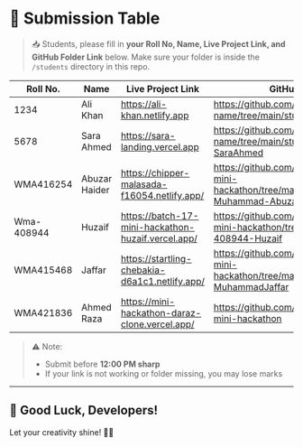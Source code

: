 # 📌 Submission Table

> 📥 Students, please fill in **your Roll No, Name, Live Project Link, and GitHub Folder Link** below. Make sure your folder is inside the `/students` directory in this repo.

| Roll No. | Name         | Live Project Link                       | GitHub Folder Link                                                  | Linkedin Link                     |
|----------|--------------|-----------------------------------------|----------------------------------------------------------------------|--------------------------------|
| 1234     | Ali Khan     | https://ali-khan.netlify.app            | https://github.com/your-org/repo-name/tree/main/students/roll1234-AliKhan | https://linkedin.com/in/alikhan |
| 5678     | Sara Ahmed   | https://sara-landing.vercel.app         | https://github.com/your-org/repo-name/tree/main/students/roll5678-SaraAhmed | https://linkedin.com/in/saraahmed |
| WMA416254 | Abuzar Haider | https://chipper-malasada-f16054.netlify.app/   | https://github.com/Abuzarh88/batch-17-mini-hackathon/tree/main/students/wma416254-Muhammad-Abuzar-Haider |  |
| Wma-408944  | Huzaif  |  https://batch-17-mini-hackathon-huzaif.vercel.app/   | https://github.com/huzaif2006/batch-17-mini-hackathon/tree/main/students/WMA-408944-Huzaif    |     https://www.linkedin.com/feed/update/urn:li:activity:7355303717132263424/    |
| WMA415468         | Jaffar             | https://startling-chebakia-d6a1c1.netlify.app/| https://github.com/jaffar-dev/batch-17-mini-hackathon/tree/main/students/wma415468-MuhammadJaffar | https://www.linkedin.com/posts/muhammad-jaffar-002a8b232_hey-i-have-cloned-darazpk-in-hackathon-activity-7355303321433169920-H0eD?utm_source=share&utm_medium=member_desktop&rcm=ACoAADouKkIBf7aDv3cesc5Bk5U7DGvDjppWH0E              |
| WMA421836         | Ahmed Raza             | https://mini-hackathon-daraz-clone.vercel.app/ | https://github.com/irazaahmed/batch-17-mini-hackathon | https://www.linkedin.com/posts/irazaahmed_saylani-hackathon-darazclone-activity-7355595903132479489-d6sN?utm_source=share&utm_medium=member_desktop&rcm=ACoAABkYwioB7p0W3t964gaTChZjlPglejXOK_Y              |


> ⚠️ Note:
> - Submit before **12:00 PM sharp**  
> - If your link is not working or folder missing, you may lose marks

---

## 🏁 Good Luck, Developers!

Let your creativity shine! 🚀✨
